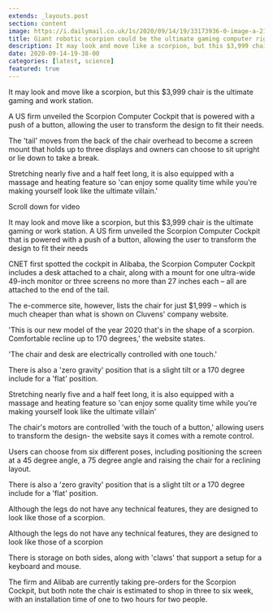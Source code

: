 ```yaml
---
extends: _layouts.post
section: content
image: https://i.dailymail.co.uk/1s/2020/09/14/19/33173936-0-image-a-21_1600107927299.jpg 
title: Giant robotic scorpion could be the ultimate gaming computer rig with motorized tail 
description: It may look and move like a scorpion, but this $3,999 chair is the ultimate gaming or work station that transforms into six different designs and holds one large or three smaller computer monitors. 
date: 2020-09-14-19-38-00 
categories: [latest, science] 
featured: true 
--- 
```

It may look and move like a scorpion, but this $3,999 chair is the ultimate gaming and work station.

A US firm unveiled the Scorpion Computer Cockpit that is powered with a push of a button, allowing the user to transform the design to fit their needs.

The 'tail' moves from the back of the chair overhead to become a screen mount that holds up to three displays and owners can choose to sit upright or lie down to take a break.

Stretching nearly five and a half feet long, it is also equipped with a massage and heating feature so 'can enjoy some quality time while you're making yourself look like the ultimate villain.'

Scroll down for video 

It may look and move like a scorpion, but this $3,999 chair is the ultimate gaming or work station. A US firm unveiled the Scorpion Computer Cockpit that is powered with a push of a button, allowing the user to transform the design to fit their needs

CNET first spotted the cockpit in Alibaba, the Scorpion Computer Cockpit includes a desk attached to a chair, along with a mount for one ultra-wide 49-inch monitor or three screens no more than 27 inches each – all are attached to the end of the tail.

The e-commerce site, however, lists the chair for just $1,999 – which is much cheaper than what is shown on Cluvens' company website.

'This is our new model of the year 2020 that's in the shape of a scorpion. Comfortable recline up to 170 degrees,' the website states.

'The chair and desk are electrically controlled with one touch.'

There is also a 'zero gravity' position that is a slight tilt or a 170 degree include for a 'flat' position.

Stretching nearly five and a half feet long, it is also equipped with a massage and heating feature so 'can enjoy some quality time while you're making yourself look like the ultimate villain'

The chair's motors are controlled 'with the touch of a button,' allowing users to transform the design- the website says it comes with a remote control.

Users can choose from six different poses, including positioning the screen at a 45 degree angle, a 75 degree angle and raising the chair for a reclining layout. 

There is also a 'zero gravity' position that is a slight tilt or a 170 degree include for a 'flat' position.

Although the legs do not have any technical features, they are designed to look like those of a scorpion.

Although the legs do not have any technical features, they are designed to look like those of a scorpion

There is storage on both sides, along with 'claws' that support a setup for a keyboard and mouse.

The firm and Alibab are currently taking pre-orders for the Scorpion Cockpit, but both note the chair is estimated to shop in three to six week, with an installation time of one to two hours for two people.

